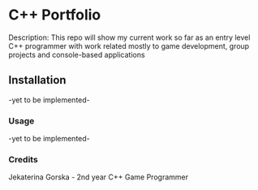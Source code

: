 # C++ Portfolio 
Description: This repo will show my current work so far as an entry level C++ 
programmer with work related mostly to game development, group projects and 
console-based applications
## Installation
-yet to be implemented-
### Usage
-yet to be implemented-
### Credits
Jekaterina Gorska - 2nd year C++ Game Programmer
